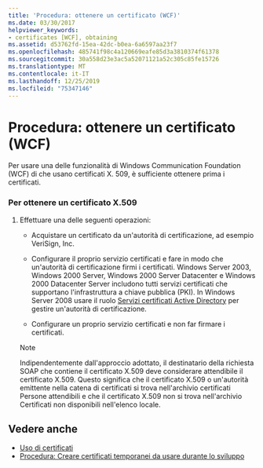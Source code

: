 ```yaml
---
title: 'Procedura: ottenere un certificato (WCF)'
ms.date: 03/30/2017
helpviewer_keywords:
- certificates [WCF], obtaining
ms.assetid: d53762fd-15ea-42dc-b0ea-6a6597aa23f7
ms.openlocfilehash: 485741f98c4a120669eafe85d3a3810374f61378
ms.sourcegitcommit: 30a558d23e3ac5a52071121a52c305c85fe15726
ms.translationtype: MT
ms.contentlocale: it-IT
ms.lasthandoff: 12/25/2019
ms.locfileid: "75347146"
---
```

# <a name="how-to-obtain-a-certificate-wcf"></a>Procedura: ottenere un certificato (WCF)
Per usare una delle funzionalità di Windows Communication Foundation (WCF) di che usano certificati X. 509, è sufficiente ottenere prima i certificati.  
  
### <a name="to-obtain-an-x509-certificate"></a>Per ottenere un certificato X.509  
  
1. Effettuare una delle seguenti operazioni:  
  
    - Acquistare un certificato da un'autorità di certificazione, ad esempio VeriSign, Inc.  
  
    - Configurare il proprio servizio certificati e fare in modo che un'autorità di certificazione firmi i certificati. Windows Server 2003, Windows 2000 Server, Windows 2000 Server Datacenter e Windows 2000 Datacenter Server includono tutti servizi certificati che supportano l'infrastruttura a chiave pubblica (PKI). In Windows Server 2008 usare il ruolo [Servizi certificati Active Directory](https://go.microsoft.com/fwlink/?LinkID=153483) per gestire un'autorità di certificazione.  
  
    - Configurare un proprio servizio certificati e non far firmare i certificati.  
  
    > [!NOTE]
    > Indipendentemente dall'approccio adottato, il destinatario della richiesta SOAP che contiene il certificato X.509 deve considerare attendibile il certificato X.509. Questo significa che il certificato X.509 o un'autorità emittente nella catena di certificati si trova nell'archivio certificati Persone attendibili e che il certificato X.509 non si trova nell'archivio Certificati non disponibili nell'elenco locale.  
  
## <a name="see-also"></a>Vedere anche

- [Uso di certificati](../../../../docs/framework/wcf/feature-details/working-with-certificates.md)
- [Procedura: Creare certificati temporanei da usare durante lo sviluppo](../../../../docs/framework/wcf/feature-details/how-to-create-temporary-certificates-for-use-during-development.md)
